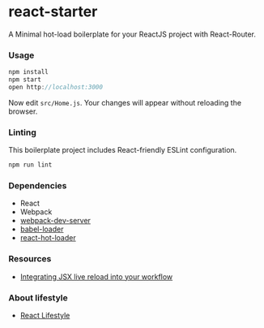 # react-starter

A Minimal hot-load boilerplate for your ReactJS project with React-Router.

### Usage

```javascript
npm install
npm start
open http://localhost:3000
```

Now edit `src/Home.js`.
Your changes will appear without reloading the browser.

### Linting

This boilerplate project includes React-friendly ESLint configuration.

```javascript
npm run lint
```

### Dependencies

* React
* Webpack
* [webpack-dev-server](https://github.com/webpack/webpack-dev-server)
* [babel-loader](https://github.com/babel/babel-loader)
* [react-hot-loader](https://github.com/gaearon/react-hot-loader)

### Resources

* [Integrating JSX live reload into your workflow](http://gaearon.github.io/react-hot-loader/getstarted/)

### About lifestyle
* [React Lifestyle](https://github.com/woshi7hao/react-starter/blob/master/ReactLifecycle.md)
